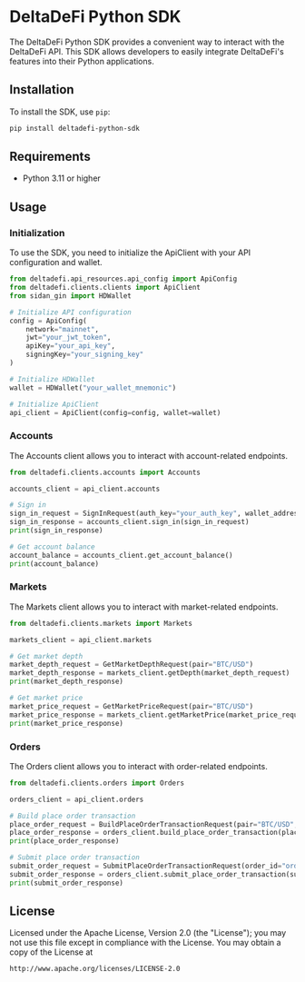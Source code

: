 # DeltaDeFi Python SDK

The DeltaDeFi Python SDK provides a convenient way to interact with the DeltaDeFi API. This SDK allows developers to easily integrate DeltaDeFi's features into their Python applications.

## Installation

To install the SDK, use `pip`:

```sh
pip install deltadefi-python-sdk
```

## Requirements

- Python 3.11 or higher

## Usage

### Initialization

To use the SDK, you need to initialize the ApiClient with your API configuration and wallet.

```python
from deltadefi.api_resources.api_config import ApiConfig
from deltadefi.clients.clients import ApiClient
from sidan_gin import HDWallet

# Initialize API configuration
config = ApiConfig(
    network="mainnet",
    jwt="your_jwt_token",
    apiKey="your_api_key",
    signingKey="your_signing_key"
)

# Initialize HDWallet
wallet = HDWallet("your_wallet_mnemonic")

# Initialize ApiClient
api_client = ApiClient(config=config, wallet=wallet)
```

### Accounts

The Accounts client allows you to interact with account-related endpoints.

```python
from deltadefi.clients.accounts import Accounts

accounts_client = api_client.accounts

# Sign in
sign_in_request = SignInRequest(auth_key="your_auth_key", wallet_address="your_wallet_address")
sign_in_response = accounts_client.sign_in(sign_in_request)
print(sign_in_response)

# Get account balance
account_balance = accounts_client.get_account_balance()
print(account_balance)
```

### Markets

The Markets client allows you to interact with market-related endpoints.

```python
from deltadefi.clients.markets import Markets

markets_client = api_client.markets

# Get market depth
market_depth_request = GetMarketDepthRequest(pair="BTC/USD")
market_depth_response = markets_client.getDepth(market_depth_request)
print(market_depth_response)

# Get market price
market_price_request = GetMarketPriceRequest(pair="BTC/USD")
market_price_response = markets_client.getMarketPrice(market_price_request)
print(market_price_response)
```

### Orders

The Orders client allows you to interact with order-related endpoints.

```python
from deltadefi.clients.orders import Orders

orders_client = api_client.orders

# Build place order transaction
place_order_request = BuildPlaceOrderTransactionRequest(pair="BTC/USD", amount=1, price=50000)
place_order_response = orders_client.build_place_order_transaction(place_order_request)
print(place_order_response)

# Submit place order transaction
submit_order_request = SubmitPlaceOrderTransactionRequest(order_id="order_id")
submit_order_response = orders_client.submit_place_order_transaction(submit_order_request)
print(submit_order_response)
```

## License

Licensed under the Apache License, Version 2.0 (the "License"); you may not use this file except in compliance with the License. You may obtain a copy of the License at

```
http://www.apache.org/licenses/LICENSE-2.0
```
